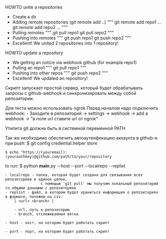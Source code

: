 HOWTO unite a repositories

- Create a dir
- Adding remote repositories (git remote add ..)
	"""
	git remote add repo1 ...
	git remote add repo2 ...
	"""
- Pulling remotes
	"""
	git pull repo1 <branch>
	git pull repo2 <branch>
	"""
- Pushing into remotes
	"""
	git push repo1 <branch>
	git push repo2 <branch>
	"""
- Excellent! We united 2 repositories into 1 repository!


HOWTO update a repository

- We getting an notice via webhook github (for example repo1)
- Pulling an repo1
	"""
	git pull repo1 <branch>
	"""
- Pushing into other repos
	"""
	git push repo2 <branch>
	"""
- Excellent! We updated an repository!



Скрипт запускает простой сервер,
 который будет обрабатывать запросы с github-webhook
 и синхронизировать между собой репозитории.

Для теста можно использовать ngrok
Перед началом надо подключить webhook:
	- Заходите в репозиторий -> settings -> webhook -> add a webhook -> "в поле url ставите url от ngrok"

Утилита git должна быть в системной переменной PATH

Так же необходимо обеспечить автоаутенфикацию аккаунта в github-е при push:
	$ git config credential.helper store
	
	$ echo "https://(youremail):(yourauthkey)@github.com/path/to/your/repository


to run:
	$ python __main__.py --host <host> --port <port> --localrepo <path to localrepo> --replist <path to replist.txt>

	- localrepo - папка, которая будет создана для связывания всех репозиториев в единое целое,
					с помощью 'git pull' мы получим локальный репозиторий со общими данными с репозиториев
	- replist - файл, в котором будет храниться информация о репозиториях в формате, похожем на csv:
		| <url> <branch> |
		
		- url, путь к репозиторию
		- branch, отслеживаемая ветка
	
	- host - хост, на котором будет работать скрипт
	
	- port - порт, на котором будет работать скрипт 




